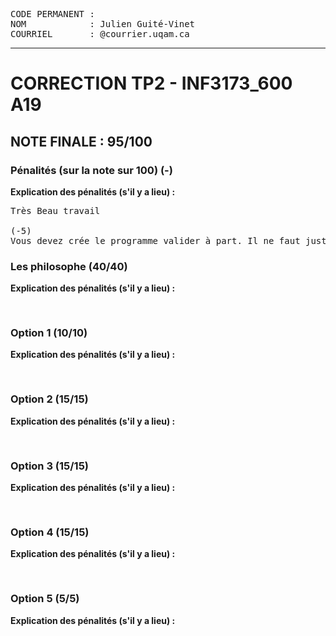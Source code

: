 <pre>
CODE PERMANENT : 
NOM            : Julien Guité-Vinet
COURRIEL       : @courrier.uqam.ca
</pre>

___________________________________________

CORRECTION TP2 - INF3173_600 A19
========================================

NOTE FINALE :                   95/100
----------------------------------------

### Pénalités (sur la note sur 100) (-) ###
**Explication des pénalités (s'il y a lieu) :**
<!--METTRE LES COMMENTAIRES SUR LES ERREURS ENTRE LES BALISES PRE-->
<!--METTRE UNE LIGNE BLANCHE ENTRE CHAQUE COMMENTAIRE-->

<pre>
Très Beau travail

(-5)
Vous devez crée le programme valider à part. Il ne faut juste pas copie l'autre programme (le ficher résultat est écrasé à chaque fois que l'on fait appel à valider)
</pre>


### Les philosophe  (40/40) ###
**Explication des pénalités (s'il y a lieu) :**
<!--METTRE LES COMMENTAIRES SUR LES ERREURS ENTRE LES BALISES PRE-->
<!--METTRE UNE LIGNE BLANCHE ENTRE CHAQUE COMMENTAIRE-->

<pre>

</pre>

### Option 1  (10/10) ###
**Explication des pénalités (s'il y a lieu) :**
<!--METTRE LES COMMENTAIRES SUR LES ERREURS ENTRE LES BALISES PRE-->
<!--METTRE UNE LIGNE BLANCHE ENTRE CHAQUE COMMENTAIRE-->

<pre>

</pre>


### Option 2  (15/15) ###
**Explication des pénalités (s'il y a lieu) :**
<!--METTRE LES COMMENTAIRES SUR LES ERREURS ENTRE LES BALISES PRE-->
<!--METTRE UNE LIGNE BLANCHE ENTRE CHAQUE COMMENTAIRE-->

<pre>

</pre>


### Option 3  (15/15) ###
**Explication des pénalités (s'il y a lieu) :**
<!--METTRE LES COMMENTAIRES SUR LES ERREURS ENTRE LES BALISES PRE-->
<!--METTRE UNE LIGNE BLANCHE ENTRE CHAQUE COMMENTAIRE-->

<pre>

</pre>


### Option 4  (15/15) ###
**Explication des pénalités (s'il y a lieu) :**
<!--METTRE LES COMMENTAIRES SUR LES ERREURS ENTRE LES BALISES PRE-->
<!--METTRE UNE LIGNE BLANCHE ENTRE CHAQUE COMMENTAIRE-->

<pre>

</pre>


### Option 5  (5/5) ###
**Explication des pénalités (s'il y a lieu) :**
<!--METTRE LES COMMENTAIRES SUR LES ERREURS ENTRE LES BALISES PRE-->
<!--METTRE UNE LIGNE BLANCHE ENTRE CHAQUE COMMENTAIRE-->

<pre>

</pre>